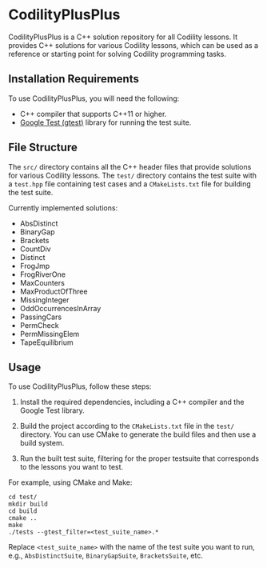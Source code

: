 # CodilityPlusPlus

CodilityPlusPlus is a C++ solution repository for all Codility lessons. It provides C++ solutions for various Codility lessons, which can be used as a reference or starting point for solving Codility programming tasks.

## Installation Requirements

To use CodilityPlusPlus, you will need the following:

- C++ compiler that supports C++11 or higher.
- [Google Test (gtest)](https://github.com/google/googletest) library for running the test suite.

## File Structure

The `src/` directory contains all the C++ header files that provide solutions for various Codility lessons. The `test/` directory contains the test suite with a `test.hpp` file containing test cases and a `CMakeLists.txt` file for building the test suite.

Currently implemented solutions:
* AbsDistinct
* BinaryGap
* Brackets
* CountDiv
* Distinct
* FrogJmp
* FrogRiverOne
* MaxCounters
* MaxProductOfThree
* MissingInteger
* OddOccurrencesInArray
* PassingCars
* PermCheck
* PermMissingElem
* TapeEquilibrium



## Usage

To use CodilityPlusPlus, follow these steps:

1. Install the required dependencies, including a C++ compiler and the Google Test library.

2. Build the project according to the `CMakeLists.txt` file in the `test/` directory. You can use CMake to generate the build files and then use a build system.

3. Run the built test suite, filtering for the proper testsuite that corresponds to the lessons you want to test.

For example, using CMake and Make:
```
cd test/
mkdir build
cd build
cmake ..
make
./tests --gtest_filter=<test_suite_name>.*
```

Replace `<test_suite_name>` with the name of the test suite you want to run, e.g., `AbsDistinctSuite`, `BinaryGapSuite`, `BracketsSuite`, etc.

